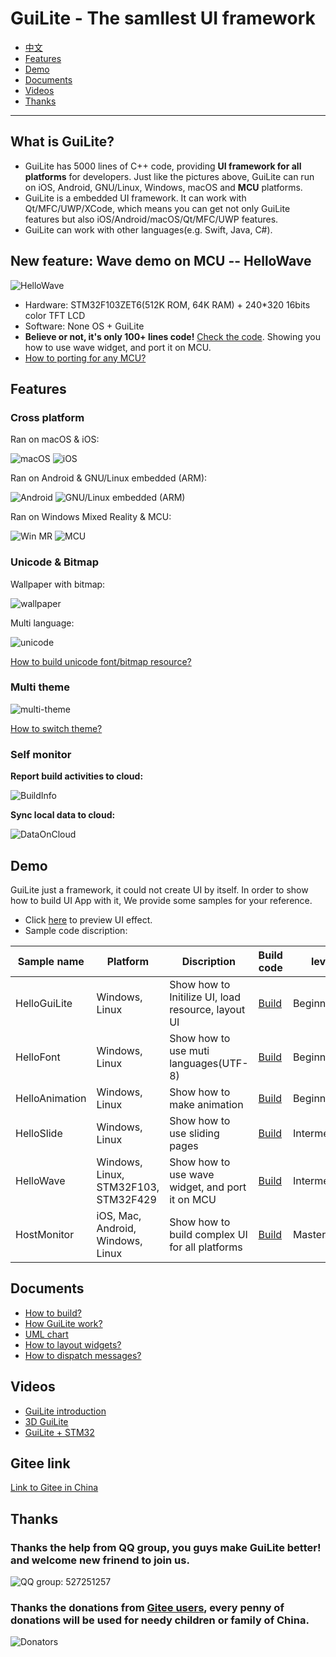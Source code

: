 # GuiLite - The samllest UI framework
- [中文](doc/README-cn.md)
- [Features](#Features)
- [Demo](#Demo)
- [Documents](#Documents)
- [Videos](#Videos)
- [Thanks](#Thanks)
***
## What is GuiLite?
- GuiLite has 5000 lines of C++ code, providing **UI framework for all platforms** for developers. Just like the pictures above, GuiLite can run on iOS, Android, GNU/Linux, Windows, macOS and **MCU** platforms.
- GuiLite is a embedded UI framework. It can work with Qt/MFC/UWP/XCode, which means you can get not only GuiLite features but also iOS/Android/macOS/Qt/MFC/UWP features.
- GuiLite can work with other languages(e.g. Swift, Java, C#).

## New feature: Wave demo on MCU -- HelloWave
![HelloWave](doc/HelloWave.gif)
- Hardware: STM32F103ZET6(512K ROM, 64K RAM) + 240*320 16bits color TFT LCD
- Software: None OS + GuiLite
- **Believe or not, it's only 100+ lines code!** [Check the code](https://github.com/idea4good/GuiLiteSamples/blob/master/HelloWave/UIcode/UIcode.cpp). Showing you how to use wave widget, and port it on MCU.
- [How to porting for any MCU?](https://github.com/idea4good/GuiLiteSamples/blob/master/HelloWave/README.md#How-to-port-on-any-MCU-)

## Features
### Cross platform
Ran on macOS & iOS:

![macOS](doc/Mac.gif) ![iOS](doc/Ios.landscape.gif)

Ran on Android & GNU/Linux embedded (ARM):

![Android](doc/Android.gif) ![GNU/Linux embedded (ARM)](doc/Linux.gif)

Ran on Windows Mixed Reality & MCU:

![Win MR](doc/WinMR.gif) ![MCU](doc/MCU.gif)

### Unicode & Bitmap
Wallpaper with bitmap:

![wallpaper](doc/wallpaper.jpg)

Multi language:

![unicode](doc/unicode.jpg)

[How to build unicode font/bitmap resource?](https://github.com/idea4good/GuiLiteToolkit)

### Multi theme
![multi-theme](doc/multi-theme.png)

[How to switch theme?](https://github.com/idea4good/GuiLiteSamples/blob/master/HostMonitor/SampleCode/source/resource/resource.cpp)

### Self monitor
**Report build activities to cloud:**

![BuildInfo](doc/BuildInfo.png)

**Sync local data to cloud:**

![DataOnCloud](doc/data_on_cloud.png)

## Demo
GuiLite just a framework, it could not create UI by itself. In order to show how to build UI App with it, We provide some samples for your reference.
- Click [here](https://github.com/idea4good/GuiLiteSamples) to preview UI effect.
- Sample code discription:

| Sample name | Platform | Discription | Build code | level |
| --- | --- | --- | --- | --- |
| HelloGuiLite | Windows, Linux | Show how to Initilize UI, load resource, layout UI | [Build](https://github.com/idea4good/GuiLiteSamples/blob/master/HelloGuiLite/README.md) | Beginner |
| HelloFont | Windows, Linux | Show how to use muti languages(UTF-8) | [Build](https://github.com/idea4good/GuiLiteSamples/blob/master/HelloFont/README.md) | Beginner |
| HelloAnimation | Windows, Linux | Show how to make animation | [Build](https://github.com/idea4good/GuiLiteSamples/blob/master/HelloAnimation/README.md) | Beginner |
| HelloSlide | Windows, Linux | Show how to use sliding pages | [Build](https://github.com/idea4good/GuiLiteSamples/blob/master/HelloSlide/README.md) | Intermediate |
| HelloWave | Windows, Linux, STM32F103, STM32F429 | Show how to use wave widget, and port it on MCU | [Build](https://github.com/idea4good/GuiLiteSamples/blob/master/HelloWave/README.md) | Intermediate |
| HostMonitor | iOS, Mac, Android, Windows, Linux | Show how to build complex UI for all platforms | [Build](https://github.com/idea4good/GuiLiteSamples/blob/master/HostMonitor/README.md) | Master |

## Documents
- [How to build?](doc/HowToBuild.md)
- [How GuiLite work?](doc/CodeWalkthrough.md)
- [UML chart](doc/UML.md)
- [How to layout widgets?](doc/HowLayoutWork.md)
- [How to dispatch messages?](doc/HowMessageWork.md)

## Videos
- [GuiLite introduction](https://www.youtube.com/watch?v=grqXEz3bdC0)
- [3D GuiLite](https://v.youku.com/v_show/id_XMzYxNTE3MTI0MA)
- [GuiLite + STM32](https://v.youku.com/v_show/id_XNDAwNzM5MTM3Ng)

## Gitee link
[Link to Gitee in China](https://gitee.com/idea4good/GuiLite)

## Thanks
### Thanks the help from QQ group, you guys make GuiLite better! and welcome new frinend to join us.
![QQ group: 527251257](doc/qq.group.jpg)
### Thanks the donations from [Gitee users](https://gitee.com/idea4good/GuiLite), every penny of donations will be used for needy children or family of China.
![Donators](doc/donation.jpg)
